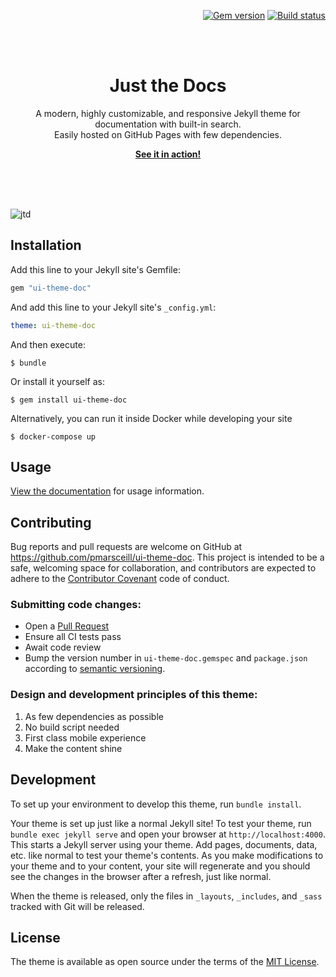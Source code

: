 <p align="right">
    <a href="https://badge.fury.io/rb/ui-theme-doc"><img src="https://badge.fury.io/rb/ui-theme-doc.svg" alt="Gem version"></a> <a href="https://github.com/pmarsceill/ui-theme-doc/actions?query=workflow%3A%22Master+branch+CI%22"><img src="https://github.com/pmarsceill/ui-theme-doc/workflows/Master%20branch%20CI/badge.svg" alt="Build status"></a>
</p>
<br><br>
<p align="center">
    <h1 align="center">Just the Docs</h1>
    <p align="center">A modern, highly customizable, and responsive Jekyll theme for documentation with built-in search.<br>Easily hosted on GitHub Pages with few dependencies.</p>
    <p align="center"><strong><a href="https://pmarsceill.github.io/ui-theme-doc/">See it in action!</a></strong></p>
    <br><br><br>
</p>

![jtd](https://user-images.githubusercontent.com/896475/47384541-89053c80-d6d5-11e8-98dc-dba16e192de9.gif)

## Installation

Add this line to your Jekyll site's Gemfile:

```ruby
gem "ui-theme-doc"
```

And add this line to your Jekyll site's `_config.yml`:

```yaml
theme: ui-theme-doc
```

And then execute:

    $ bundle

Or install it yourself as:

    $ gem install ui-theme-doc

Alternatively, you can run it inside Docker while developing your site

    $ docker-compose up

## Usage

[View the documentation](https://pmarsceill.github.io/ui-theme-doc/) for usage information.

## Contributing

Bug reports and pull requests are welcome on GitHub at https://github.com/pmarsceill/ui-theme-doc. This project is intended to be a safe, welcoming space for collaboration, and contributors are expected to adhere to the [Contributor Covenant](http://contributor-covenant.org) code of conduct.

### Submitting code changes:

- Open a [Pull Request](https://github.com/pmarsceill/ui-theme-doc/pulls)
- Ensure all CI tests pass
- Await code review
- Bump the version number in `ui-theme-doc.gemspec` and `package.json` according to [semantic versioning](https://semver.org/).

### Design and development principles of this theme:

1. As few dependencies as possible
2. No build script needed
3. First class mobile experience
4. Make the content shine

## Development

To set up your environment to develop this theme, run `bundle install`.

Your theme is set up just like a normal Jekyll site! To test your theme, run `bundle exec jekyll serve` and open your browser at `http://localhost:4000`. This starts a Jekyll server using your theme. Add pages, documents, data, etc. like normal to test your theme's contents. As you make modifications to your theme and to your content, your site will regenerate and you should see the changes in the browser after a refresh, just like normal.

When the theme is released, only the files in `_layouts`, `_includes`, and `_sass` tracked with Git will be released.

## License

The theme is available as open source under the terms of the [MIT License](http://opensource.org/licenses/MIT).
